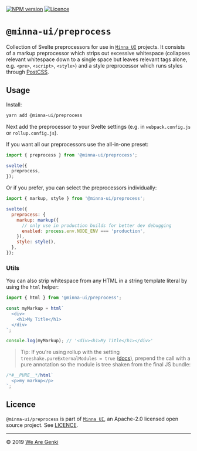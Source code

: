 [![NPM version](https://img.shields.io/npm/v/@minna-ui/preprocess.svg)](https://www.npmjs.com/package/@minna-ui/preprocess)
[![Licence](https://img.shields.io/npm/l/@minna-ui/preprocess.svg)](https://github.com/WeAreGenki/minna-ui/blob/master/LICENCE)

# `@minna-ui/preprocess`

Collection of Svelte preprocessors for use in [`Minna UI`](https://github.com/WeAreGenki/minna-ui) projects. It consists of a markup preprocessor which strips out excessive whitespace (collapses relevant whitespace down to a single space but leaves relevant tags alone, e.g. `<pre>`, `<script>`, `<style>`) and a style preprocessor which runs styles through [PostCSS](https://github.com/postcss/postcss).

## Usage

Install:

```sh
yarn add @minna-ui/preprocess
```

Next add the preprocessor to your Svelte settings (e.g. in `webpack.config.js` or `rollup.config.js`).

If you want all our preprocessors use the all-in-one preset:

<!-- global svelte -->

```js
import { preprocess } from '@minna-ui/preprocess';

svelte({
  preprocess,
});
```

Or if you prefer, you can select the preprocessors individually:

<!-- global svelte -->

```js
import { markup, style } from '@minna-ui/preprocess';

svelte({
  preprocess: {
    markup: markup({
      // only use in production builds for better dev debugging
      enabled: process.env.NODE_ENV === 'production',
    }),
    style: style(),
  },
});
```

### Utils

You can also strip whitespace from any HTML in a string template literal by using the `html` helper:

```js
import { html } from '@minna-ui/preprocess';

const myMarkup = html`
  <div>
    <h1>My Title</h1>
  </div>
`;

console.log(myMarkup); // '<div><h1>My Title</h1></div>'
```

> Tip: If you're using rollup with the setting `treeshake.pureExternalModules = true` ([docs](https://rollupjs.org/guide/en#treeshake)), prepend the call with a pure annotation so the module is tree shaken from the final JS bundle:

<!-- prettier-ignore -->
```js
/*#__PURE__*/html`
  <p>my markup</p>
`;
```

## Licence

`@minna-ui/preprocess` is part of [`Minna UI`](https://github.com/WeAreGenki/minna-ui), an Apache-2.0 licensed open source project. See [LICENCE](https://github.com/WeAreGenki/minna-ui/blob/master/LICENCE).

---

© 2019 [We Are Genki](https://wearegenki.com)
